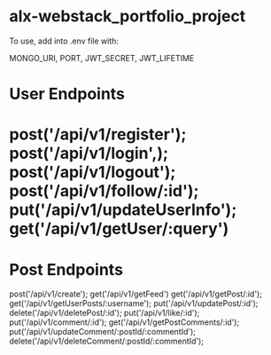 # alx-webstack_portfolio_project

To use, add into .env file with:

MONGO_URI,
PORT,
JWT_SECRET,
JWT_LIFETIME

# User Endpoints
post('/api/v1/register');
post('/api/v1/login',);
post('/api/v1/logout');
post('/api/v1/follow/:id');
put('/api/v1/updateUserInfo');
get('/api/v1/getUser/:query')
======================
# Post Endpoints
post('/api/v1/create');
get('/api/v1/getFeed')
get('/api/v1/getPost/:id');
get('/api/v1/getUserPosts/:username');
put('/api/v1/updatePost/:id');
delete('/api/v1/deletePost/:id');
put('/api/v1/like/:id');
put('/api/v1/comment/:id');
get('/api/v1/getPostComments/:id');
put('/api/v1/updateComment/:postId/:commentId');
delete('/api/v1/deleteComment/:postId/:commentId');
